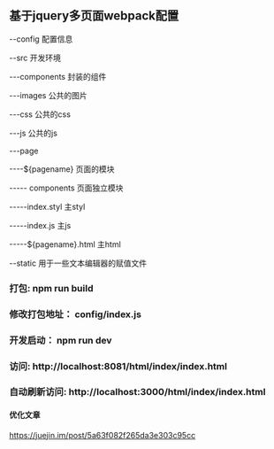 ﻿
## 基于jquery多页面webpack配置

--config 配置信息

--src 开发环境
 
---components 封装的组件

---images 公共的图片

---css 公共的css

---js 公共的js

---page

----${pagename} 页面的模块

----- components 页面独立模块

-----index.styl 主styl

-----index.js  主js

-----${pagename}.html  主html 

--static 用于一些文本编辑器的赋值文件


### 打包: npm run build

### 修改打包地址： config/index.js

### 开发启动： npm run dev   
### 访问: http://localhost:8081/html/index/index.html
### 自动刷新访问: http://localhost:3000/html/index/index.html



#### 优化文章
https://juejin.im/post/5a63f082f265da3e303c95cc



